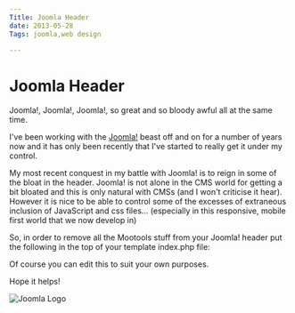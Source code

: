 ```yaml
---
Title: Joomla Header
date: 2013-05-28
Tags: joomla,web design

---
```


# Joomla Header

Joomla!, Joomla!, Joomla!, so great and so bloody awful all at the same time.

I've been working with the [Joomla!](http://Joomla.org) beast off and on for a number of years now and it has only been recently that I've started to really get it under my control. 

My most recent conquest in my battle with Joomla! is to reign in some of the bloat in the header.  Joomla! is not alone in the CMS world for getting a bit bloated and this is only natural with CMSs (and I won't criticise it hear). However it is nice to be able to control some of the excesses of extraneous inclusion of JavaScript and css files... (especially in this responsive, mobile first world that we now develop in)

So, in order to remove all the Mootools stuff from your Joomla! header put the following in the top of your template index.php file:

<script src="https://gist.github.com/spacecadet9/5666255.js"></script>

Of course you can edit this to suit your own purposes.

Hope it helps!

<img src = "http://www.danielhpavey.uk/images/joomla_logo.jpg" alt = "Joomla Logo" />

